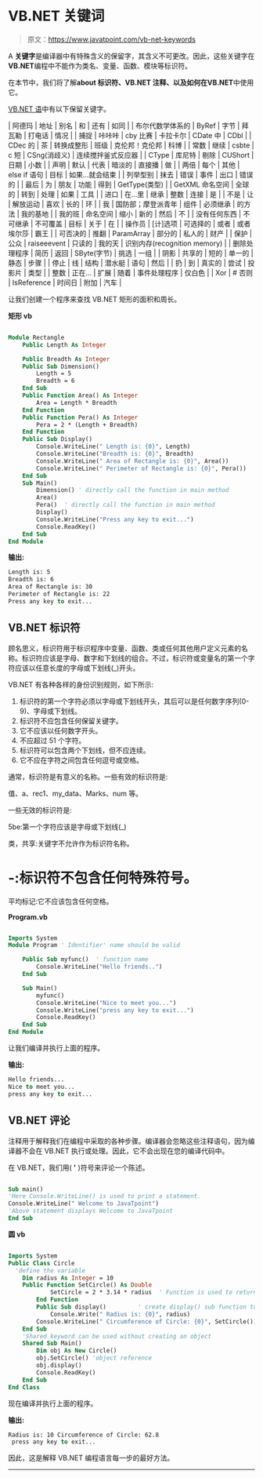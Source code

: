 # VB.NET 关键词

> 原文：<https://www.javatpoint.com/vb-net-keywords>

A **关键字**是编译器中有特殊含义的保留字，其含义不可更改。因此，这些关键字在**VB.NET**编程中不能作为类名、变量、函数、模块等标识符。

在本节中，我们将了解**about 标识符、VB.NET 注释、**以及如何在**VB.NET**中使用它。

[VB.NET 语](https://www.javatpoint.com/vb-net)中有以下保留关键字。

| 阿德玛 | 地址 | 别名 | 和 | 还有 | 如同 |
| 布尔代数学体系的 | ByRef | 字节 | 拜瓦勒 | 打电话 | 情况 |
| 捕捉 | 咔咔咔 | cby 比赛 | 卡拉卡尔 | CDate 中 | CDbl |
| CDec 的 | 茶 | 转换成整形 | 班级 | 克伦邦！克伦邦 | 科博 |
| 常数 | 继续 | csbte | c 短 | CSng(消歧义) | 连续搅拌釜式反应器 |
| CType | 库尼特 | 剔除 | CUShort | 日期 | 小数 |
| 声明 | 默认 | 代表 | 暗淡的 | 直接播 | 做 |
| 两倍 | 每个 | 其他 | else if 语句 | 目标 | 如果…就会结束 |
| 列举型别 | 抹去 | 错误 | 事件 | 出口 | 错误的 |
| 最后 | 为 | 朋友 | 功能 | 得到 | GetType(类型) |
| GetXML 命名空间 | 全球的 | 转到 | 处理 | 如果 | 工具 |
| 进口 | 在…里 | 继承 | 整数 | 连接 | 是 |
| 不是 | 让 | 解放运动 | 喜欢 | 长的 | 环 |
| 我 | 国防部；摩登派青年 | 组件 | 必须继承 | 的方法 | 我的基地 |
| 我的班 | 命名空间 | 缩小 | 新的 | 然后 | 不 |
| 没有任何东西 | 不可继承 | 不可覆盖 | 目标 | 关于 | 在 |
| 操作员 | [计]选项 | 可选择的 | 或者 | 或者埃尔莎 | 霸王 |
| 可否决的 | 推翻 | ParamArray | 部分的 | 私人的 | 财产 |
| 保护 | 公众 | raiseeevent | 只读的 | 我的天 | 识别内存(recognition memory) |
| 删除处理程序 | 简历 | 返回 | SByte(字节) | 挑选 | 一组 |
| 阴影 | 共享的 | 短的 | 单一的 | 静态 | 步骤 |
| 停止 | 线 | 结构 | 潜水艇 | 语句 | 然后 |
| 扔 | 到 | 真实的 | 尝试 | 投影片 | 类型 |
| 整数 | 正在… | 扩展 | 随着 | 事件处理程序 | 仅白色 |
| Xor | # 否则 | IsReference | 时间日 | 附加 | 汽车 |

让我们创建一个程序来查找 VB.NET 矩形的面积和周长。

**矩形 vb**

```vb

Module Rectangle
    Public Length As Integer

    Public Breadth As Integer
    Public Sub Dimension()
        Length = 5
        Breadth = 6
    End Sub
    Public Function Area() As Integer
        Area = Length * Breadth
    End Function
    Public Function Pera() As Integer
        Pera = 2 * (Length + Breadth)
    End Function
    Public Sub Display()
        Console.WriteLine(" Length is: {0}", Length)
        Console.WriteLine("Breadth is: {0}", Breadth)
        Console.WriteLine(" Area of Rectangle is: {0}", Area())
        Console.WriteLine(" Perimeter of Rectangle is: {0}", Pera())
    End Sub
    Sub Main()
        Dimension() ' directly call the function in main method
        Area()
        Pera()  ' directly call the function in main method
        Display()
        Console.WriteLine("Press any key to exit...")
        Console.ReadKey()
    End Sub
End Module

```

**输出:**

```vb
Length is: 5
Breadth is: 6
Area of Rectangle is: 30
Perimeter of Rectangle is: 22
Press any key to exit...

```

## VB.NET 标识符

顾名思义，标识符用于标识程序中变量、函数、类或任何其他用户定义元素的名称。标识符应该是字母、数字和下划线的组合。不过，标识符或变量名的第一个字符应该以任意长度的字母或下划线(_)开头。

VB.NET 有各种各样的身份识别规则，如下所示:

1.  标识符的第一个字符必须以字母或下划线开头，其后可以是任何数字序列(0-9)、字母或下划线。
2.  标识符不应包含任何保留关键字。
3.  它不应该以任何数字开头。
4.  不应超过 51 个字符。
5.  标识符可以包含两个下划线，但不应连续。
6.  它不应在字符之间包含任何逗号或空格。

通常，标识符是有意义的名称。一些有效的标识符是:

值、a、rec1、my_data、Marks、num 等。

一些无效的标识符是:

5be:第一个字符应该是字母或下划线(_)

类，共享:关键字不允许作为标识符名称。

# -:标识符不包含任何特殊符号。

平均标记:它不应该包含任何空格。

**Program.vb**

```vb

Imports System
Module Program ' Identifier' name should be valid

    Public Sub myfunc()  ' function name 
        Console.WriteLine("Hello friends..")
    End Sub

    Sub Main()
        myfunc()
        Console.WriteLine("Nice to meet you...")
        Console.WriteLine("press any key to exit...")
        Console.ReadKey()
    End Sub
End Module

```

让我们编译并执行上面的程序。

**输出:**

```vb
Hello friends...
Nice to meet you...
press any key to exit...

```

## VB.NET 评论

注释用于解释我们在编程中采取的各种步骤。编译器会忽略这些注释语句，因为编译器不会在 VB.NET 执行或处理。因此，它不会出现在您的编译代码中。

在 VB.NET，我们用( **'** )符号来评论一个陈述。

```vb

Sub main()
'Here Console.WriteLine() is used to print a statement.
Console.WriteLine(" Welcome to JavaTpoint")
'Above statement displays Welcome to JavaTpoint
End Sub

```

**圆 vb**

```vb

Imports System 
Public Class Circle 
  'define the variable
    Dim radius As Integer = 10 
    Public Function SetCircle() As Double  
            SetCircle = 2 * 3.14 * radius  ' Function is used to return some value
        End Function
        Public Sub display()         ' create display() sub function to print the message 
            Console.Write(" Radius is: {0}", radius)
        Console.WriteLine(" Circumference of Circle: {0}", SetCircle())
    End Sub
    'Shared keyword can be used without creating an object
    Shared Sub Main() 
        Dim obj As New Circle()
        obj.SetCircle() 'object reference
        obj.display()
        Console.ReadKey()
    End Sub
End Class

```

现在编译并执行上面的程序。

**输出:**

```vb
Radius is: 10 Circumference of Circle: 62.8
 press any key to exit...

```

因此，这是解释 VB.NET 编程语言每一步的最好方法。

* * *